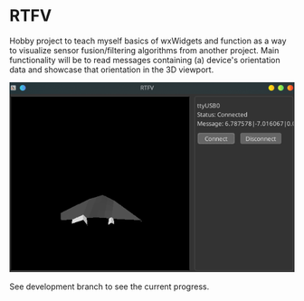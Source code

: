 # RTFV
Hobby project to teach myself basics of wxWidgets and function as a way to visualize sensor fusion/filtering algorithms from another project.
Main functionality will be to read messages containing (a) device's orientation data and showcase that orientation in the 3D viewport.

 ![Screenshot](./docs/sc.png)

See development branch to see the current progress.
